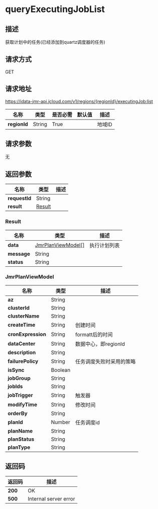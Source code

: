 # queryExecutingJobList


## 描述
获取计划中的任务(已经添加到quartz调度器的任务)

## 请求方式
GET

## 请求地址
https://idata-jmr-api.jcloud.com/v1/regions/{regionId}/executingJob:list

|名称|类型|是否必需|默认值|描述|
|---|---|---|---|---|
|**regionId**|String|True||地域ID|

## 请求参数
无


## 返回参数
|名称|类型|描述|
|---|---|---|
|**requestId**|String||
|**result**|[Result](##Result)||


### <a name="Result">Result</a>
|名称|类型|描述|
|---|---|---|
|**data**|[JmrPlanViewModel[]](##JmrPlanViewModel)|执行计划列表|
|**message**|String||
|**status**|String||
### <a name="JmrPlanViewModel">JmrPlanViewModel</a>
|名称|类型|描述|
|---|---|---|
|**az**|String||
|**clusterId**|String||
|**clusterName**|String||
|**createTime**|String|创建时间|
|**cronExpression**|String|formatt后的时间|
|**dataCenter**|String|数据中心，即regionId|
|**description**|String||
|**failurePolicy**|String|任务调度失败时采用的策略|
|**isSync**|Boolean||
|**jobGroup**|String||
|**jobIds**|String||
|**jobTrigger**|String|触发器|
|**modifyTime**|String|修改时间|
|**orderBy**|String||
|**planId**|Number|任务调度id|
|**planName**|String||
|**planStatus**|String||
|**planType**|String||

## 返回码
|返回码|描述|
|---|---|
|**200**|OK|
|**500**|Internal server error|
